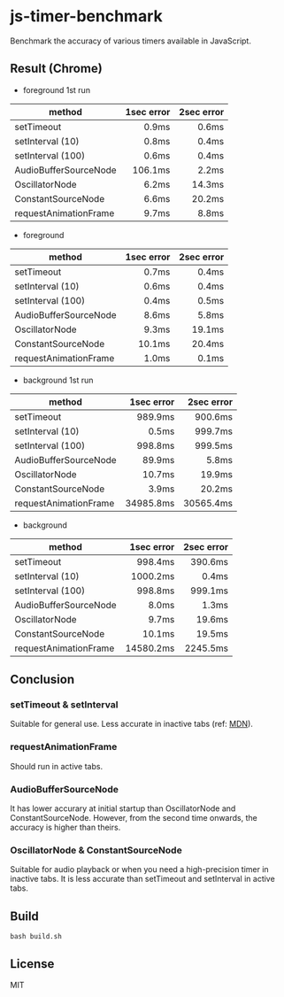 # js-timer-benchmark

Benchmark the accuracy of various timers available in JavaScript.

## Result (Chrome)

- foreground 1st run

| method                | 1sec error | 2sec error |
| --------------------- | ---------: | ---------: |
| setTimeout            |      0.9ms |      0.6ms |
| setInterval (10)      |      0.8ms |      0.4ms |
| setInterval (100)     |      0.6ms |      0.4ms |
| AudioBufferSourceNode |    106.1ms |      2.2ms |
| OscillatorNode        |      6.2ms |     14.3ms |
| ConstantSourceNode    |      6.6ms |     20.2ms |
| requestAnimationFrame |      9.7ms |      8.8ms |

- foreground

| method                | 1sec error | 2sec error |
| --------------------- | ---------: | ---------: |
| setTimeout            |      0.7ms |      0.4ms |
| setInterval (10)      |      0.6ms |      0.4ms |
| setInterval (100)     |      0.4ms |      0.5ms |
| AudioBufferSourceNode |      8.6ms |      5.8ms |
| OscillatorNode        |      9.3ms |     19.1ms |
| ConstantSourceNode    |     10.1ms |     20.4ms |
| requestAnimationFrame |      1.0ms |      0.1ms |

- background 1st run

| method                | 1sec error | 2sec error |
| --------------------- | ---------: | ---------: |
| setTimeout            |    989.9ms |    900.6ms |
| setInterval (10)      |      0.5ms |    999.7ms |
| setInterval (100)     |    998.8ms |    999.5ms |
| AudioBufferSourceNode |     89.9ms |      5.8ms |
| OscillatorNode        |     10.7ms |     19.9ms |
| ConstantSourceNode    |      3.9ms |     20.2ms |
| requestAnimationFrame |  34985.8ms |  30565.4ms |

- background

| method                | 1sec error | 2sec error |
| --------------------- | ---------: | ---------: |
| setTimeout            |    998.4ms |    390.6ms |
| setInterval (10)      |   1000.2ms |      0.4ms |
| setInterval (100)     |    998.8ms |    999.1ms |
| AudioBufferSourceNode |      8.0ms |      1.3ms |
| OscillatorNode        |      9.7ms |     19.6ms |
| ConstantSourceNode    |     10.1ms |     19.5ms |
| requestAnimationFrame |  14580.2ms |   2245.5ms |

## Conclusion

### setTimeout & setInterval

Suitable for general use. Less accurate in inactive tabs (ref:
[MDN](https://developer.mozilla.org/en-US/docs/Web/API/Window/setTimeout)).

### requestAnimationFrame

Should run in active tabs.

### AudioBufferSourceNode

It has lower accurary at initial startup than OscillatorNode and
ConstantSourceNode. However, from the second time onwards, the accuracy is
higher than theirs.

### OscillatorNode & ConstantSourceNode

Suitable for audio playback or when you need a high-precision timer in inactive
tabs. It is less accurate than setTimeout and setInterval in active tabs.

## Build

```
bash build.sh
```

## License

MIT
